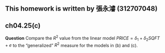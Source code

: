 
## This homework is written by 張永濬 (312707048)

## ch04.25(c)

**Question** Compare the $R^2$ value from the linear model $PRICE = δ_1 + δ_2SQFT + e$ to the “generalized” $R^2$ measure for the models in (b) and (c).
